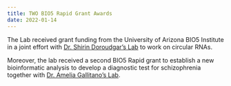 ```yaml
---
title: TWO BIO5 Rapid Grant Awards
date: 2022-01-14
---
```


The Lab received grant funding from the University of Arizona BIO5 Institute in a joint effort with [Dr. Shirin Doroudgar’s Lab](https://doroudgar-lab.org/) to work on circular RNAs.

Moreover, the lab received a second BIO5 Rapid grant to establish a new bioinformatic analysis to develop a diagnostic test for schizophrenia together with [Dr. Amelia Gallitano’s Lab](https://gallitanolab.medicine.arizona.edu/).




<!--more-->
